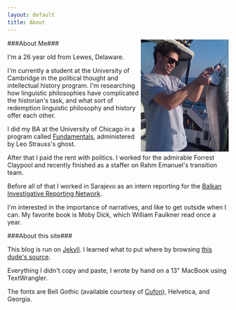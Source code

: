 ```yaml
---
layout: default
title: About
---
```


<img src="/images/bio_photo.jpg" style="float:right;"/>

###About Me###

I'm a 26 year old from Lewes, Delaware.

I'm currently a student at the University of Cambridge in the political thought and intellectual history program. I'm researching how linguistic philosophies have complicated the historian's task, and what sort of redemption linguistic philosophy and history offer each other.

I did my BA at the University of Chicago in a program called [Fundamentals](http://fundamentals.uchicago.edu/Welcome.html), administered by Leo Strauss's ghost.

After that I paid the rent with politics. I worked for the admirable Forrest Claypool and recently finished as a staffer on Rahm Emanuel's transition team.

Before all of that I worked in Sarajevo as an intern reporting for the [Balkan Investigative Reporting Network](http://www.balkaninsight.com/en/page/all-balkans-home).

I'm interested in the importance of narratives, and like to get outside when I can. My favorite book is Moby Dick, which William Faulkner read once a year.

###About this site###

This blog is run on [Jekyll](https://github.com/mojombo/jekyll). I learned what to put where by browsing [this dude's source](https://github.com/harperreed/harperreed-blog).

Everything I didn't copy and paste, I wrote by hand on a 13" MacBook using TextWrangler.

The fonts are Bell Gothic (available courtesy of [Cufon](http://cufon.shoqolate.com/generate/)), Helvetica, and Georgia.